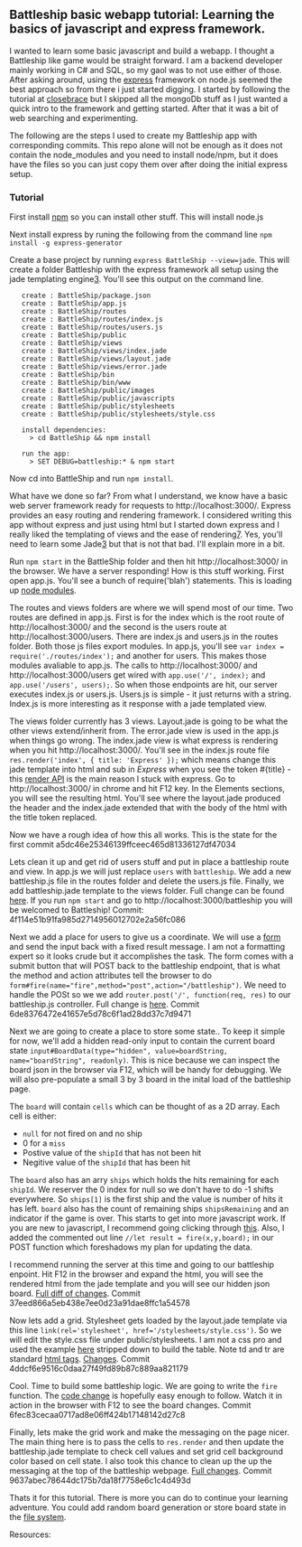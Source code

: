 ## Battleship basic webapp tutorial: Learning the basics of javascript and express framework.

I wanted to learn some basic javascript and build a webapp. I thought a Battleship like game would be straight forward. I am a backend developer mainly working in C# and SQL, so my gaol was to not use either of those. After asking around, using the [express][6] framework on node.js seemed the best approach so from there i just started digging. I started by following the tutorial at [closebrace][1] but I skipped all the mongoDb stuff as I just wanted a quick intro to the framework and getting started. After that it was a bit of web searching and experimenting.

The following are the steps I used to create my Battleship app with corresponding commits. This repo alone will not be enough as it does not contain the node_modules and you need to install node/npm, but it does have the files so you can just copy them over after doing the initial express setup.

### Tutorial

First install [npm](https://www.npmjs.com/) so you can install other stuff. This will install node.js

Next install express by runing the following from the command line `npm install -g express-generator`

Create a base project by running `express BattleShip --view=jade`. This will create a folder Battleship with the express framework all setup using the jade templating engine[3]. You'll see this output on the command line.

```   create : BattleShip
   create : BattleShip/package.json
   create : BattleShip/app.js
   create : BattleShip/routes
   create : BattleShip/routes/index.js
   create : BattleShip/routes/users.js
   create : BattleShip/public
   create : BattleShip/views
   create : BattleShip/views/index.jade
   create : BattleShip/views/layout.jade
   create : BattleShip/views/error.jade
   create : BattleShip/bin
   create : BattleShip/bin/www
   create : BattleShip/public/images
   create : BattleShip/public/javascripts
   create : BattleShip/public/stylesheets
   create : BattleShip/public/stylesheets/style.css

   install dependencies:
     > cd BattleShip && npm install

   run the app:
     > SET DEBUG=battleship:* & npm start
```

Now cd into BattleShip and run `npm install`.

What have we done so far? From what I understand, we know have a basic web server framework ready for requests to http://localhost:3000/. Express provides an easy routing and rendering framework. I considered writing this app without express and just using html but I started down express and I really liked the templating of views and the ease of rendering[7]. Yes, you'll need to learn some Jade[3] but that is not that bad. I'll explain more in a bit.

Run `npm start` in the BattleShip folder and then hit http://localhost:3000/ in the browser. We have a server responding! How is this stuff working. First open app.js. You'll see a bunch of require('blah') statements. This is loading up [node modules][5].

The routes and views folders are where we will spend most of our time. Two routes are defined in app.js. First is for the index which is the root route of http://localhost:3000/ and the second is the users route at http://localhost:3000/users. There are index.js and users.js in the routes folder. Both those js files export modules. In app.js, you'll see `var index = require('./routes/index');` and another for users. This makes those modules avaliable to app.js. The calls to http://localhost:3000/ and http://localhost:3000/users get wired with `app.use('/', index);` and `app.use('/users', users);`. So when those endpoints are hit, our server executes index.js or users.js. Users.js is simple - it just returns with a string. Index.js is more interesting as it response with a jade templated view.

The views folder currently has 3 views. Layout.jade is going to be what the other views extend/inherit from. The error.jade view is used in the app.js when things go wrong. The index.jade view is what express is rendering when you hit http://localhost:3000/. You'll see in the index.js route file `res.render('index', { title: 'Express' });` which means change this jade template into html and sub in _Express_ when you see the token #{title} - this [render API][7] is the main reason I stuck with express. Go to http://localhost:3000/ in chrome and hit F12 key. In the Elements sections, you will see the resulting html. You'll see where the layout.jade produced the header and the index.jade extended that with the body of the html with the title token replaced.

Now we have a rough idea of how this all works. This is the state for the first commit a5dc46e25346139ffceec465d81336127df47034

Lets clean it up and get rid of users stuff and put in place a battleship route and view. In app.js we will just replace `users` with `battleship`. We add a new battleship.js file in the routes folder and delete the users.js file. Finally, we add battleship.jade template to the views folder. Full change can be found [here](https://github.com/WilAtMSFT/battleshipTest/commit/4f114e51b91fa985d2714956012702e2a56fc086). If you run `npm start` and go to http://localhost:3000/battleship you will be welcomed to Battleship! Commit: 4f114e51b91fa985d2714956012702e2a56fc086

Next we add a place for users to give us a coordinate. We will use a [form](https://www.w3schools.com/tags/tag_form.asp) and send the input back with a fixed result message. I am not a formatting expert so it looks crude but it accomplishes the task. The form comes with a submit button that will POST back to the battleship endpoint, that is what the method and action attributes tell the browser to do `form#fire(name="fire",method="post",action="/battleship")`. We need to handle the POSt so we we add `router.post('/', function(req, res)` to our battleship.js controller. Full change is [here](https://github.com/WilAtMSFT/battleshipTest/commit/6de8376472e41657e5d78c6f1ad28dd37c7d9471). Commit 6de8376472e41657e5d78c6f1ad28dd37c7d9471

Next we are going to create a place to store some state.. To keep it simple for now, we'll add a hidden read-only input to contain the current board state `input#BoardData(type="hidden", value=boardString, name="boardString", readonly)`. This is nice because we can inspect the board json in the browser via F12, which will be handy for debugging. We will also pre-populate a small 3 by 3 board in the inital load of the battleship page. 

The `board` will contain `cells` which can be thought of as a 2D array. Each cell is either:
- `null` for not fired on and no ship
- 0 for a `miss`
- Postive value of the `shipId` that has not been hit
- Negitive value of the `shipId` that has been hit

The `board` also has an arry `ships` which holds the hits remaining for each `shipId`. We reserver the 0 index for null so we don't have to do -1 shifts everywhere. So `ships[1]` is the first ship and the value is number of hits it has left. `board` also has the count of remaining ships `shipsRemaining` and an indicator if the game is over. This starts to get into more javascript work. If you are new to javascript, I recommend going clicking through [this][2]. Also, I added the commented out line `//let result = fire(x,y,board);` in our POST function which foreshadows my plan for updating the data. 

I recommend running the server at this time and going to our battleship enpoint. Hit F12 in the browser and expand the html, you will see the rendered html from the jade template and you will see our hidden json board. [Full diff of changes](https://github.com/WilAtMSFT/battleshipTest/commit/37eed866a5eb438e7ee0d23a91dae8ffc1a54578). Commit 37eed866a5eb438e7ee0d23a91dae8ffc1a54578

Now lets add a grid. Stylesheet gets loaded by the layout.jade template via this line `link(rel='stylesheet', href='/stylesheets/style.css')`. So we will edit the style.css file under public/stylesheets. I am not a css pro and used the example [here][8] stripped down to build the table. Note td and tr are standard [html tags][4]. [Changes](https://github.com/WilAtMSFT/battleshipTest/commit/4ddcf6e9516c0daa27f49fd89b87c889aa821179). Commit 4ddcf6e9516c0daa27f49fd89b87c889aa821179

Cool. Time to build some battleship logic. We are going to write the `fire` function. The [code change](https://github.com/WilAtMSFT/battleshipTest/commit/6fec83cecaa0717ad8e06ff424b17148142d27c8) is hopefully easy enough to follow. Watch it in action in the browser with F12 to see the board changes. Commit 6fec83cecaa0717ad8e06ff424b17148142d27c8

Finally, lets make the grid work and make the messaging on the page nicer. The main thing here is to pass the cells to `res.render` and then update the battleship.jade template to check cell values and set grid cell background color based on cell state. I also took this chance to clean up the up the messaging at the top of the battleship webpage. [Full changes](https://github.com/WilAtMSFT/battleshipTest/commit/9637abec78644dc175b7da18f7758e6c1c4d493d). Commit 9637abec78644dc175b7da18f7758e6c1c4d493d

Thats it for this tutorial. There is more you can do to continue your learning adventure. You could add random board generation or store board state in the [file system](https://www.w3schools.com/nodejs/ref_fs.asp). 

Resources:

[1]: https://closebrace.com/tutorials/2017-03-02/the-dead-simple-step-by-step-guide-for-front-end-developers-to-getting-up-and-running-with-nodejs-express-and-mongodb

[2]: https://javascript.info/

[3]: https://scalate.github.io/scalate/documentation/jade-syntax.html

[4]: https://www.w3schools.com/tags/

[5]: https://www.w3schools.com/nodejs/default.asp

[6]: http://expressjs.com

[7]: http://expressjs.com/en/api.html#res.render

[8]: https://codepen.io/eddyerburgh/pen/RaBgxq

